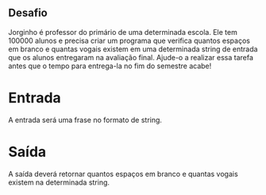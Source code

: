 ## Desafio
Jorginho é professor do primário de uma determinada escola. Ele tem 100000 alunos e precisa criar um programa que verifica quantos espaços em branco e quantas vogais existem em uma determinada string de entrada que os alunos entregaram na avaliação final. Ajude-o a realizar essa tarefa antes que o tempo para entrega-la no fim do semestre acabe!

# Entrada
A entrada será uma frase no formato de string. 

# Saída
A saída deverá retornar quantos espaços em branco e quantas vogais existem na determinada string.

 